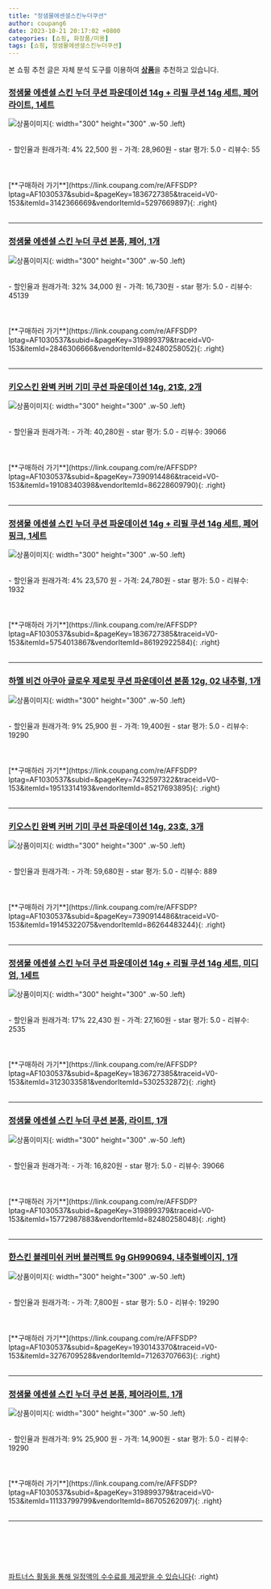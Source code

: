 ```yaml
---
title: "정샘물에센셜스킨누더쿠션"
author: coupang6
date: 2023-10-21 20:17:02 +0800
categories: [쇼핑, 화장품/미용]
tags: [쇼핑, 정샘물에센셜스킨누더쿠션]
---
```


본 쇼핑 추천 글은 자체 분석 도구를 이용하여 [**상품**](https://link.coupang.com/a/bao1ui)을 추천하고 있습니다.

### [정샘물 에센셜 스킨 누더 쿠션 파운데이션 14g + 리필 쿠션 14g 세트, 페어라이트, 1세트](https://link.coupang.com/re/AFFSDP?lptag=AF1030537&subid=&pageKey=1836727385&traceid=V0-153&itemId=3142366669&vendorItemId=5297669897)

![상품이미지](https://thumbnail8.coupangcdn.com/thumbnails/remote/230x230ex/image/vendor_inventory/c2aa/87d30b7ee94d19c7d0392b59c257847656ac63b81165cdb6c3ed0575ccff.jpg){: width="300" height="300" .w-50 .left}


<br>
- 할인율과 원래가격: 4%  22,500   원
- 가격: 28,960원
- star 평가: 5.0
- 리뷰수: 55
<br>
<br>
<br>
<br>
[**구매하러 가기**](https://link.coupang.com/re/AFFSDP?lptag=AF1030537&subid=&pageKey=1836727385&traceid=V0-153&itemId=3142366669&vendorItemId=5297669897){: .right}
<br>
<br>

---

### [정샘물 에센셜 스킨 누더 쿠션 본품, 페어, 1개](https://link.coupang.com/re/AFFSDP?lptag=AF1030537&subid=&pageKey=319899379&traceid=V0-153&itemId=2846306666&vendorItemId=82480258052)

![상품이미지](https://thumbnail6.coupangcdn.com/thumbnails/remote/230x230ex/image/vendor_inventory/f21b/5a28924cbedcaf3bbb894913aee73a39016c999c9777335b64a207833c0a.jpg){: width="300" height="300" .w-50 .left}


<br>
- 할인율과 원래가격: 32%  34,000   원
- 가격: 16,730원
- star 평가: 5.0
- 리뷰수: 45139
<br>
<br>
<br>
<br>
[**구매하러 가기**](https://link.coupang.com/re/AFFSDP?lptag=AF1030537&subid=&pageKey=319899379&traceid=V0-153&itemId=2846306666&vendorItemId=82480258052){: .right}
<br>
<br>

---

### [키오스킨 완벽 커버 기미 쿠션 파운데이션 14g, 21호, 2개](https://link.coupang.com/re/AFFSDP?lptag=AF1030537&subid=&pageKey=7390914486&traceid=V0-153&itemId=19108340398&vendorItemId=86228609790)

![상품이미지](https://thumbnail6.coupangcdn.com/thumbnails/remote/230x230ex/image/vendor_inventory/b8ff/d06a926b0d835ee43f866d549f744df29ba9c8aabd517b2e745b7714577e.jpg){: width="300" height="300" .w-50 .left}


<br>
- 할인율과 원래가격: 
- 가격: 40,280원
- star 평가: 5.0
- 리뷰수: 39066
<br>
<br>
<br>
<br>
[**구매하러 가기**](https://link.coupang.com/re/AFFSDP?lptag=AF1030537&subid=&pageKey=7390914486&traceid=V0-153&itemId=19108340398&vendorItemId=86228609790){: .right}
<br>
<br>

---

### [정샘물 에센셜 스킨 누더 쿠션 파운데이션 14g + 리필 쿠션 14g 세트, 페어핑크, 1세트](https://link.coupang.com/re/AFFSDP?lptag=AF1030537&subid=&pageKey=1836727385&traceid=V0-153&itemId=5754013867&vendorItemId=86192922584)

![상품이미지](https://thumbnail6.coupangcdn.com/thumbnails/remote/230x230ex/image/vendor_inventory/3b62/8bb7421e21a09bfdf4910ca6b3364f385d631199e4cab85772ca3a19e011.jpg){: width="300" height="300" .w-50 .left}


<br>
- 할인율과 원래가격: 4%  23,570   원
- 가격: 24,780원
- star 평가: 5.0
- 리뷰수: 1932
<br>
<br>
<br>
<br>
[**구매하러 가기**](https://link.coupang.com/re/AFFSDP?lptag=AF1030537&subid=&pageKey=1836727385&traceid=V0-153&itemId=5754013867&vendorItemId=86192922584){: .right}
<br>
<br>

---

### [하멜 비건 아쿠아 글로우 제로핏 쿠션 파운데이션 본품 12g, 02 내추럴, 1개](https://link.coupang.com/re/AFFSDP?lptag=AF1030537&subid=&pageKey=7432597322&traceid=V0-153&itemId=19513314193&vendorItemId=85217693895)

![상품이미지](https://thumbnail9.coupangcdn.com/thumbnails/remote/230x230ex/image/rs_quotation_api/1a4mxiet/62c3011166b341c9a7e9e203b065154f.jpg){: width="300" height="300" .w-50 .left}


<br>
- 할인율과 원래가격: 9%  25,900   원
- 가격: 19,400원
- star 평가: 5.0
- 리뷰수: 19290
<br>
<br>
<br>
<br>
[**구매하러 가기**](https://link.coupang.com/re/AFFSDP?lptag=AF1030537&subid=&pageKey=7432597322&traceid=V0-153&itemId=19513314193&vendorItemId=85217693895){: .right}
<br>
<br>

---

### [키오스킨 완벽 커버 기미 쿠션 파운데이션 14g, 23호, 3개](https://link.coupang.com/re/AFFSDP?lptag=AF1030537&subid=&pageKey=7390914486&traceid=V0-153&itemId=19145322075&vendorItemId=86264483244)

![상품이미지](https://thumbnail6.coupangcdn.com/thumbnails/remote/230x230ex/image/vendor_inventory/c308/451222a860f4ec80b99bc864eeeaed5cbd6ffbf99a15a62de96f226530cd.jpg){: width="300" height="300" .w-50 .left}


<br>
- 할인율과 원래가격: 
- 가격: 59,680원
- star 평가: 5.0
- 리뷰수: 889
<br>
<br>
<br>
<br>
[**구매하러 가기**](https://link.coupang.com/re/AFFSDP?lptag=AF1030537&subid=&pageKey=7390914486&traceid=V0-153&itemId=19145322075&vendorItemId=86264483244){: .right}
<br>
<br>

---

### [정샘물 에센셜 스킨 누더 쿠션 파운데이션 14g + 리필 쿠션 14g 세트, 미디엄, 1세트](https://link.coupang.com/re/AFFSDP?lptag=AF1030537&subid=&pageKey=1836727385&traceid=V0-153&itemId=3123033581&vendorItemId=5302532872)

![상품이미지](https://thumbnail8.coupangcdn.com/thumbnails/remote/230x230ex/image/vendor_inventory/90ba/752face47dc308dc4782207af8d610d006c2ba4546b32e8a691d6a17be1e.png){: width="300" height="300" .w-50 .left}


<br>
- 할인율과 원래가격: 17%  22,430   원
- 가격: 27,160원
- star 평가: 5.0
- 리뷰수: 2535
<br>
<br>
<br>
<br>
[**구매하러 가기**](https://link.coupang.com/re/AFFSDP?lptag=AF1030537&subid=&pageKey=1836727385&traceid=V0-153&itemId=3123033581&vendorItemId=5302532872){: .right}
<br>
<br>

---

### [정샘물 에센셜 스킨 누더 쿠션 본품, 라이트, 1개](https://link.coupang.com/re/AFFSDP?lptag=AF1030537&subid=&pageKey=319899379&traceid=V0-153&itemId=15772987883&vendorItemId=82480258048)

![상품이미지](https://thumbnail6.coupangcdn.com/thumbnails/remote/230x230ex/image/vendor_inventory/f21b/5a28924cbedcaf3bbb894913aee73a39016c999c9777335b64a207833c0a.jpg){: width="300" height="300" .w-50 .left}


<br>
- 할인율과 원래가격: 
- 가격: 16,820원
- star 평가: 5.0
- 리뷰수: 39066
<br>
<br>
<br>
<br>
[**구매하러 가기**](https://link.coupang.com/re/AFFSDP?lptag=AF1030537&subid=&pageKey=319899379&traceid=V0-153&itemId=15772987883&vendorItemId=82480258048){: .right}
<br>
<br>

---

### [한스킨 블레미쉬 커버 블러팩트 9g GH990694, 내추럴베이지, 1개](https://link.coupang.com/re/AFFSDP?lptag=AF1030537&subid=&pageKey=1930143370&traceid=V0-153&itemId=3276709528&vendorItemId=71263707663)

![상품이미지](https://thumbnail8.coupangcdn.com/thumbnails/remote/230x230ex/image/retail/images/1829440684000906-da899b1a-ec57-49c5-a6d6-6278b69da850.jpg){: width="300" height="300" .w-50 .left}


<br>
- 할인율과 원래가격: 
- 가격: 7,800원
- star 평가: 5.0
- 리뷰수: 19290
<br>
<br>
<br>
<br>
[**구매하러 가기**](https://link.coupang.com/re/AFFSDP?lptag=AF1030537&subid=&pageKey=1930143370&traceid=V0-153&itemId=3276709528&vendorItemId=71263707663){: .right}
<br>
<br>

---

### [정샘물 에센셜 스킨 누더 쿠션 본품, 페어라이트, 1개](https://link.coupang.com/re/AFFSDP?lptag=AF1030537&subid=&pageKey=319899379&traceid=V0-153&itemId=11133799799&vendorItemId=86705262097)

![상품이미지](https://thumbnail8.coupangcdn.com/thumbnails/remote/230x230ex/image/vendor_inventory/bf5c/fffd06c0d18f8d07e39be99c9cf9b41890d58961048ba8b18367ef20b2f9.jpg){: width="300" height="300" .w-50 .left}


<br>
- 할인율과 원래가격: 9%  25,900   원
- 가격: 14,900원
- star 평가: 5.0
- 리뷰수: 19290
<br>
<br>
<br>
<br>
[**구매하러 가기**](https://link.coupang.com/re/AFFSDP?lptag=AF1030537&subid=&pageKey=319899379&traceid=V0-153&itemId=11133799799&vendorItemId=86705262097){: .right}
<br>
<br>

---
<br><br><br><br><br> [파트너스 활동을 통해 일정액의 수수료를 제공받을 수 있습니다](https://link.coupang.com/a/bao1ui){: .right}
